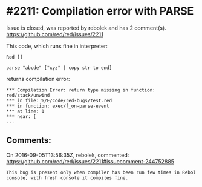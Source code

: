 
#2211: Compilation error with PARSE
================================================================================
Issue is closed, was reported by rebolek and has 2 comment(s).
<https://github.com/red/red/issues/2211>

This code, which runs fine in interpreter:

```
Red []

parse "abcde" ["xyz" | copy str to end]
```

returns compilation error:

```
*** Compilation Error: return type missing in function: red/stack/unwind
*** in file: %/E/Code/red-bugs/test.red
*** in function: exec/f_on-parse-event
*** at line: 1
*** near: [
...
```



Comments:
--------------------------------------------------------------------------------

On 2016-09-05T13:56:35Z, rebolek, commented:
<https://github.com/red/red/issues/2211#issuecomment-244752885>

    This bug is present only when compiler has been run few times in Rebol console, with fresh console it compiles fine.

